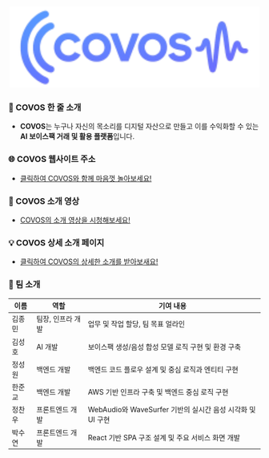 <div align="center">
  <img src="frontend/src/assets/logo-new.svg" alt="대체 텍스트", width="500">
</div>

### 🚀 COVOS 한 줄 소개
- **COVOS**는 누구나 자신의 목소리를 디지털 자산으로 만들고 이를 수익화할 수 있는 
  **AI 보이스팩 거래 및 활용 플랫폼**입니다.    

### 🌐 COVOS 웹사이트 주소
- [클릭하여 COVOS와 함께 마음껏 놀아보세요!](https://capstone-2025-09-zeta.vercel.app)  

### 🎥 COVOS 소개 영상
- [COVOS의 소개 영상을 시청해보세요!](https://youtu.be/8UAyx8bgYoY?si=LAz3QkCm6mobHCbX)  

### 💡 COVOS 상세 소개 페이지
- [클릭하여 COVOS의 상세한 소개를 받아보새요!](https://kookmin-sw.github.io/capstone-2025-09/)  

### 👥 팀 소개

| 이름     | 역할             | 기여 내용                    |
|----------|------------------|-----------------------------|
| 김종민 | 팀장, 인프라 개발     | 업무 및 작업 할당, 팀 목표 얼라인 |
| 김성호 | AI 개발     | 보이스팩 생성/음성 합성 모델 로직 구현 및 환경 구축  |
| 정성원 | 백엔드 개발        | 백엔드 코드 플로우 설계 및 중심 로직과 엔티티 구현    |
| 한준교 | 백엔드 개발        | AWS 기반 인프라 구축 및 백엔드 중심 로직 구현 |
| 정찬우 | 프론트엔드 개발    | WebAudio와 WaveSurfer 기반의 실시간 음성 시각화 및 UI 구현 |
| 박수연 | 프론트엔드 개발      | React 기반 SPA 구조 설계 및 주요 서비스 화면 개발 |
